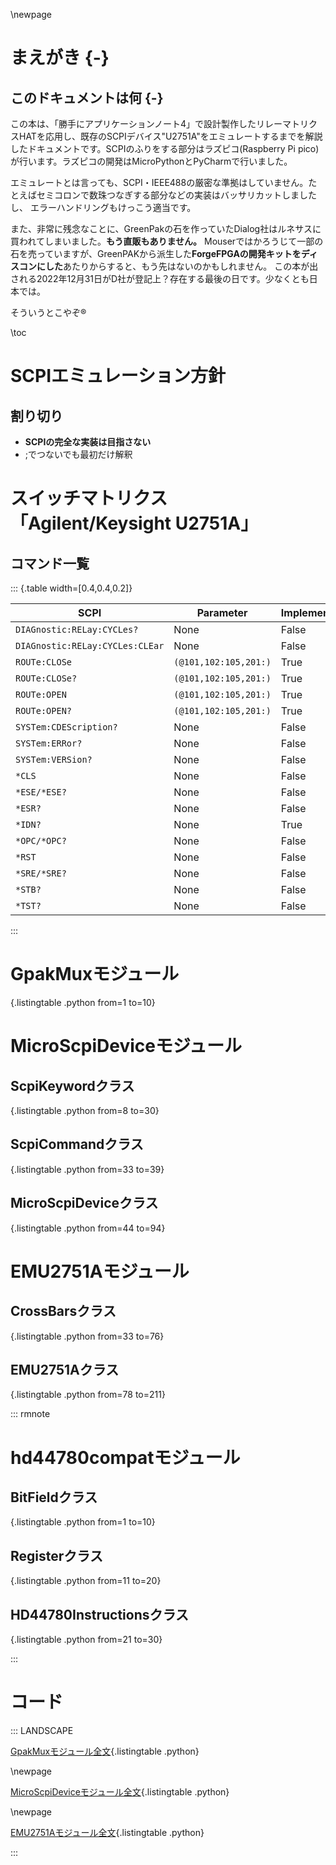 \newpage

# まえがき {-}

## このドキュメントは何 {-}

この本は、「勝手にアプリケーションノート4」で設計製作したリレーマトリクスHATを応用し、既存のSCPIデバイス"U2751A"をエミュレートするまでを解説
したドキュメントです。SCPIのふりをする部分はラズピコ(Raspberry Pi pico)が行います。ラズピコの開発はMicroPythonとPyCharmで行いました。

エミュレートとは言っても、SCPI・IEEE488の厳密な準拠はしていません。たとえばセミコロンで数珠つなぎする部分などの実装はバッサリカットしましたし、
エラーハンドリングもけっこう適当です。

また、非常に残念なことに、GreenPakの石を作っていたDialog社はルネサスに買われてしまいました。**もう直販もありません。**
Mouserではかろうじて一部の石を売っていますが、GreenPAKから派生した**ForgeFPGAの開発キットをディスコンにした**あたりからすると、もう先はないのかもしれません。
この本が出される2022年12月31日がD社が登記上？存在する最後の日です。少なくとも日本では。

そういうとこやぞ&#174;

\toc

# SCPIエミュレーション方針

## 割り切り

- **SCPIの完全な実装は目指さない**
- ;でつないでも最初だけ解釈

# スイッチマトリクス「Agilent/Keysight U2751A」

## コマンド一覧

::: {.table width=[0.4,0.4,0.2]}

| SCPI                            | Parameter             | Implemented |
|---------------------------------|-----------------------|-------------|
| `DIAGnostic:RELay:CYCLes?`      | None                  | False       |
| `DIAGnostic:RELay:CYCLes:CLEar` | None                  | False       |
| `ROUTe:CLOSe`                   | `(@101,102:105,201:)` | True        |
| `ROUTe:CLOSe?`                  | `(@101,102:105,201:)` | True        |
| `ROUTe:OPEN`                    | `(@101,102:105,201:)` | True        |
| `ROUTe:OPEN?`                   | `(@101,102:105,201:)` | True        |
| `SYSTem:CDEScription?`          | None                  | False       |
| `SYSTem:ERRor?`                 | None                  | False       |
| `SYSTem:VERSion?`               | None                  | False       |
| `*CLS`                          | None                  | False       |
| `*ESE/*ESE?`                    | None                  | False       |
| `*ESR?`                         | None                  | False       |
| `*IDN?`                         | None                  | True        |
| `*OPC/*OPC?`                    | None                  | False       |
| `*RST`                          | None                  | False       |
| `*SRE/*SRE?`                    | None                  | False       |
| `*STB?`                         | None                  | False       |
| `*TST?`                         | None                  | False       |

:::

# GpakMuxモジュール

[](micropython/GpakMux.py){.listingtable .python from=1 to=10}

# MicroScpiDeviceモジュール

## ScpiKeywordクラス

[](micropython/MicroScpiDevice.py){.listingtable .python from=8 to=30}

## ScpiCommandクラス

[](micropython/MicroScpiDevice.py){.listingtable .python from=33 to=39}

## MicroScpiDeviceクラス

[](micropython/MicroScpiDevice.py){.listingtable .python from=44 to=94}

# EMU2751Aモジュール

## CrossBarsクラス

[](micropython/EMU2751A.py){.listingtable .python from=33 to=76}

## EMU2751Aクラス

[](micropython/EMU2751A.py){.listingtable .python from=78 to=211}

::: rmnote

# hd44780compatモジュール

## BitFieldクラス

[](micropython/hd44780compat.py){.listingtable .python from=1 to=10}

## Registerクラス

[](micropython/hd44780compat.py){.listingtable .python from=11 to=20}

## HD44780Instructionsクラス

[](micropython/hd44780compat.py){.listingtable .python from=21 to=30}

:::

# コード

::: LANDSCAPE

[GpakMuxモジュール全文](micropython/GpakMux.py){.listingtable .python}

\newpage

[MicroScpiDeviceモジュール全文](micropython/MicroScpiDevice.py){.listingtable .python}

\newpage

[EMU2751Aモジュール全文](micropython/EMU2751A.py){.listingtable .python}

:::
